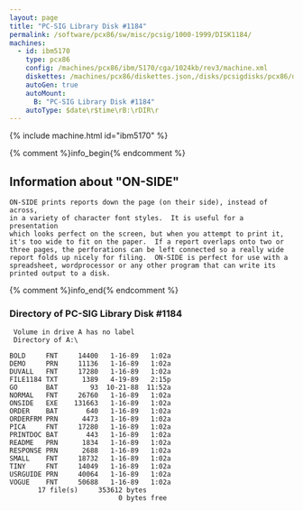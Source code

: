```yaml
---
layout: page
title: "PC-SIG Library Disk #1184"
permalink: /software/pcx86/sw/misc/pcsig/1000-1999/DISK1184/
machines:
  - id: ibm5170
    type: pcx86
    config: /machines/pcx86/ibm/5170/cga/1024kb/rev3/machine.xml
    diskettes: /machines/pcx86/diskettes.json,/disks/pcsigdisks/pcx86/diskettes.json
    autoGen: true
    autoMount:
      B: "PC-SIG Library Disk #1184"
    autoType: $date\r$time\rB:\rDIR\r
---
```


{% include machine.html id="ibm5170" %}

{% comment %}info_begin{% endcomment %}

## Information about "ON-SIDE"

    ON-SIDE prints reports down the page (on their side), instead of across,
    in a variety of character font styles.  It is useful for a presentation
    which looks perfect on the screen, but when you attempt to print it,
    it's too wide to fit on the paper.  If a report overlaps onto two or
    three pages, the perforations can be left connected so a really wide
    report folds up nicely for filing.  ON-SIDE is perfect for use with a
    spreadsheet, wordprocessor or any other program that can write its
    printed output to a disk.
{% comment %}info_end{% endcomment %}


### Directory of PC-SIG Library Disk #1184

     Volume in drive A has no label
     Directory of A:\

    BOLD     FNT     14400   1-16-89   1:02a
    DEMO     PRN     11136   1-16-89   1:02a
    DUVALL   FNT     17280   1-16-89   1:02a
    FILE1184 TXT      1389   4-19-89   2:15p
    GO       BAT        93  10-21-88  11:52a
    NORMAL   FNT     26760   1-16-89   1:02a
    ONSIDE   EXE    131663   1-16-89   1:02a
    ORDER    BAT       640   1-16-89   1:02a
    ORDERFRM PRN      4473   1-16-89   1:02a
    PICA     FNT     17280   1-16-89   1:02a
    PRINTDOC BAT       443   1-16-89   1:02a
    README   PRN      1834   1-16-89   1:02a
    RESPONSE PRN      2688   1-16-89   1:02a
    SMALL    FNT     18732   1-16-89   1:02a
    TINY     FNT     14049   1-16-89   1:02a
    USRGUIDE PRN     40064   1-16-89   1:02a
    VOGUE    FNT     50688   1-16-89   1:02a
           17 file(s)     353612 bytes
                               0 bytes free
